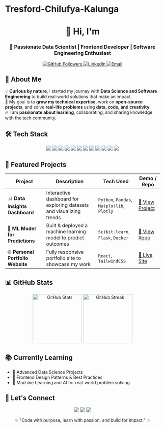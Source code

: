 # Tresford-Chilufya-Kalunga
<!-- MY BIO -->
<h1 align="center">👋 Hi, I'm <Tresford Chilufya Kalunga></h1>
<h3 align="center">🚀 Passionate Data Scientist | Frontend Developer | Software Engineering Enthusiast</h3>

<p align="center">
  <a href="https://github.com/<Trengatrust>">
    <img src="https://img.shields.io/github/followers/<Trengatrust>?label=Follow%20Me&style=for-the-badge" alt="GitHub Followers" />
  </a>
  <a href="https://www.linkedin.com/in/<tresford-kalunga-9926a230b/>">
    <img src="https://img.shields.io/badge/LinkedIn-Connect-blue?style=for-the-badge&logo=linkedin" alt="LinkedIn" />
  </a>
  <a href="mailto:<kalungatresford7@gmail.com>">
    <img src="https://img.shields.io/badge/Email-kalungatresford7@gmail.com%20Me-red?style=for-the-badge&logo=gmail" alt="Email" />
  </a>
</p>


## 🌟 About Me  

💡 **Curious by nature**, I started my journey with **Data Science and Software Engineering** to build real-world solutions that make an impact.  
🎯 My goal is to **grow my technical expertise**, work on **open-source projects**, and solve **real-life problems** using **data, code, and creativity**.  
🔥 I am **passionate about learning**, collaborating, and sharing knowledge with the tech community.  


## 🛠️ Tech Stack  

<p align="center">
  <!-- Programming Languages -->
  <img src="https://img.shields.io/badge/Python-3776AB?style=for-the-badge&logo=python&logoColor=white" />
  <img src="https://img.shields.io/badge/JavaScript-F7DF1E?style=for-the-badge&logo=javascript&logoColor=black" />
  <img src="https://img.shields.io/badge/HTML5-E34F26?style=for-the-badge&logo=html5&logoColor=white" />
  <img src="https://img.shields.io/badge/CSS3-1572B6?style=for-the-badge&logo=css3&logoColor=white" />
  <img src="https://img.shields.io/badge/SQL-316192?style=for-the-badge&logo=postgresql&logoColor=white" />
  
  <!-- Tools & Frameworks -->
  <img src="https://img.shields.io/badge/React-20232A?style=for-the-badge&logo=react&logoColor=61DAFB" />
  <img src="https://img.shields.io/badge/Tailwind_CSS-38B2AC?style=for-the-badge&logo=tailwind-css&logoColor=white" />
  <img src="https://img.shields.io/badge/Pandas-150458?style=for-the-badge&logo=pandas&logoColor=white" />
  <img src="https://img.shields.io/badge/Numpy-013243?style=for-the-badge&logo=numpy&logoColor=white" />
  <img src="https://img.shields.io/badge/Scikit--learn-F7931E?style=for-the-badge&logo=scikit-learn&logoColor=white" />
  
  <!-- Version Control -->
  <img src="https://img.shields.io/badge/Git-F05032?style=for-the-badge&logo=git&logoColor=white" />
  <img src="https://img.shields.io/badge/GitHub-181717?style=for-the-badge&logo=github&logoColor=white" />
</p>


## 📌 Featured Projects  

| Project | Description | Tech Used | Demo / Repo |
|--------|-------------|-----------|-------------|
| 📊 **Data Insights Dashboard** | Interactive dashboard for exploring datasets and visualizing trends | `Python`, `Pandas`, `Matplotlib`, `Plotly` | [🔗 View Project](https://github.com/<your-username>/data-dashboard) |
| 🧠 **ML Model for Predictions** | Built & deployed a machine learning model to predict outcomes | `Scikit-learn`, `Flask`, `Docker` | [🔗 View Repo](https://github.com/<your-username>/ml-prediction-model) |
| 🌐 **Personal Portfolio Website** | Fully responsive portfolio site to showcase my work | `React`, `TailwindCSS` | [🔗 Live Site](https://your-portfolio-link.com) |


## 📊 GitHub Stats  

<p align="center">
  <img src="https://github-readme-stats.vercel.app/api?username=<your-username>&show_icons=true&theme=tokyonight" alt="GitHub Stats" height="160"/>
  <img src="https://github-readme-streak-stats.herokuapp.com/?user=<your-username>&theme=tokyonight" alt="GitHub Streak" height="160"/>
</p>


## 📚 Currently Learning  

- 🔭 Advanced Data Science Projects  
- 🎨 Frontend Design Patterns & Best Practices  
- 🧠 Machine Learning and AI for real-world problem solving  


## 💬 Let's Connect  

<p align="center">
  <a href="https://twitter.com/<your-twitter>"><img src="https://img.shields.io/badge/Twitter-1DA1F2?style=for-the-badge&logo=twitter&logoColor=white" /></a>
  <a href="https://dev.to/<your-devto>"><img src="https://img.shields.io/badge/Dev.to-0A0A0A?style=for-the-badge&logo=dev.to&logoColor=white" /></a>
  <a href="https://medium.com/@<your-medium>"><img src="https://img.shields.io/badge/Medium-000000?style=for-the-badge&logo=medium&logoColor=white" /></a>
</p>


<p align="center">✨ "Code with purpose, learn with passion, and build for impact." ✨</p>
